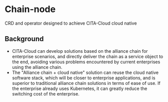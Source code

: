 # Chain-node
CRD and operator designed to achieve CITA-Cloud cloud native

## Background
- CITA-Cloud can develop solutions based on the alliance chain for enterprise scenarios, and directly deliver the chain as a service object to the end, avoiding various problems encountered by current enterprises using the alliance chain.
- The "Alliance chain + cloud native" solution can reuse the cloud native software stack, which will be closer to enterprise applications, and is superior to traditional alliance chain solutions in terms of ease of use. If the enterprise already uses Kubernetes, it can greatly reduce the switching cost of the enterprise.

